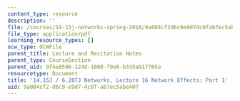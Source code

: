 ```yaml
---
content_type: resource
description: ''
file: /courses/14-15j-networks-spring-2018/9a084cf2d6c9e9d74c0fab7ec5abe407_MIT14_15JS18_lec16.pdf
file_type: application/pdf
learning_resource_types: []
ocw_type: OCWFile
parent_title: Lecture and Recitation Notes
parent_type: CourseSection
parent_uid: 9f4e8596-124d-1608-f9e6-b335a917765a
resourcetype: Document
title: '14.15J / 6.207J Networks, Lecture 16 Network Effects: Part 1'
uid: 9a084cf2-d6c9-e9d7-4c0f-ab7ec5abe407
---
```

